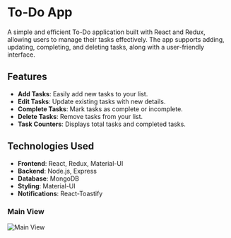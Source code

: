 # To-Do App

A simple and efficient To-Do application built with React and Redux, allowing users to manage their tasks effectively. The app supports adding, updating, completing, and deleting tasks, along with a user-friendly interface.

## Features

- **Add Tasks**: Easily add new tasks to your list.
- **Edit Tasks**: Update existing tasks with new details.
- **Complete Tasks**: Mark tasks as complete or incomplete.
- **Delete Tasks**: Remove tasks from your list.
- **Task Counters**: Displays total tasks and completed tasks.

## Technologies Used

- **Frontend**: React, Redux, Material-UI
- **Backend**: Node.js, Express
- **Database**: MongoDB
- **Styling**: Material-UI
- **Notifications**: React-Toastify
  
### Main View

![Main View](https://i.ibb.co/fqjHCQZ/main-view.png)

